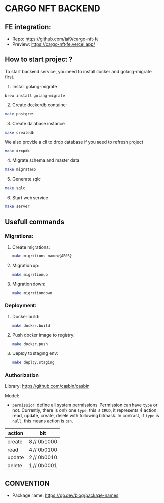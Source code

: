 # CARGO NFT BACKEND 

## FE integration:
- Repo: https://github.com/tai9/cargo-nft-fe
- Preview: https://cargo-nft-fe.vercel.app/

## How to start project ?

To start backend service, you need to install docker and golang-migrate first.

1. Install golang-migrate

```sh
brew install golang-migrate
```

2. Create dockerdb container

```sh
make postgres
```

3. Create database instance

```sh
make createdb
```

We also provide a cli to drop database if you need to refresh project

```sh
make dropdb
```
 
 4. Migrate schema and master data

```sh
make migrateup
```

5. Generate sqlc

```sh
make sqlc
```

6. Start web service

```sh
make server
```

## Usefull commands

### Migrations:
1. Create migrations:
   ```sh
   make migrations name={ARGS}
   ```
2. Migration up:
    ```sh
    make migrationup
    ```
3. Migration down:
   ```sh
   make migrationdown
   ```

### Deployment:
1. Docker build:
   ```sh
   make docker.build
   ```
2. Push docker image to registry:
   ```sh
   make docker.push
   ```
3. Deploy to staging env:
   ```sh
   make deploy.staging
   ```

### Authorization
Library: https://github.com/casbin/casbin

Model:
- `permission`: define all system permissions. Permission can have `type` or not. 
Currently, there is only one `type`, this is `CRUD`, it represents 4 action: read, update, create, delete with 
following bitmask. In contrast, if `type` is `null`, this means action is `can`.


|action | bit |
|---|---|
| create | 8 // 0b1000 |
| read   | 4 // 0b0100 |
| update | 2 // 0b0010 |
| delete | 1 // 0b0001 |

## CONVENTION
- Package name: https://go.dev/blog/package-names

